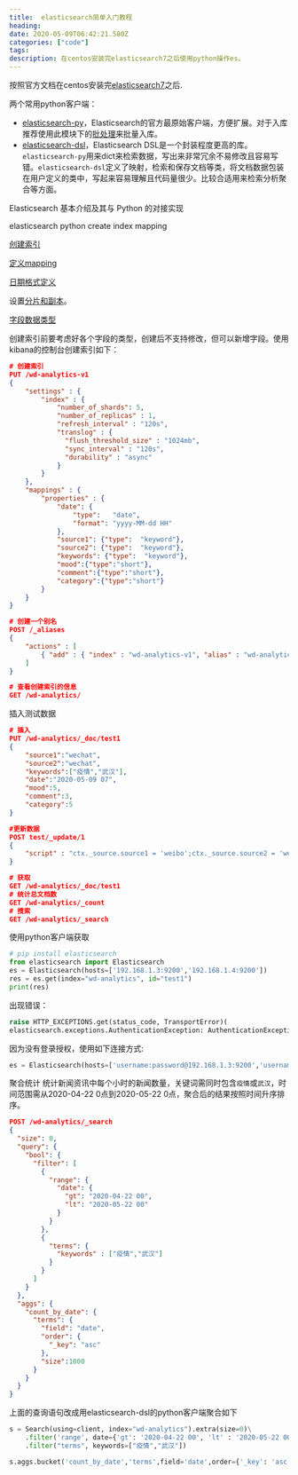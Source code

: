 ```yaml
---
title:  elasticsearch简单入门教程
heading:
date: 2020-05-09T06:42:21.580Z
categories: ["code"]
tags: 
description: 在centos安装完elasticsearch7之后使用python操作es。
---
```



按照官方文档在centos安装完[elasticsearch7](https://www.elastic.co/guide/en/elasticsearch/reference/current/rpm.html)之后.

两个常用python客户端： 
- [elasticsearch-py](https://elasticsearch-py.readthedocs.io/en/master/index.html)，Elasticsearch的官方最原始客户端，方便扩展。对于入库推荐使用此模块下的[批处理](https://elasticsearch-py.readthedocs.io/en/master/helpers.html)来批量入库。
- [elasticsearch-dsl](https://elasticsearch-dsl.readthedocs.io/en/latest/index.html)，Elasticsearch DSL是一个封装程度更高的库。`elasticsearch-py`用来dict来检索数据，写出来非常冗余不易修改且容易写错。`elasticsearch-dsl`定义了映射，检索和保存文档等类，将文档数据包装在用户定义的类中，写起来容易理解且代码量很少。比较合适用来检索分析聚合等方面。



Elasticsearch 基本介绍及其与 Python 的对接实现

elasticsearch python create index mapping


[创建索引](https://www.elastic.co/guide/en/elasticsearch/reference/current/indices-create-index.html#indices-create-api-example)

[定义mapping](https://www.elastic.co/guide/en/elasticsearch/reference/current/mapping.html#create-mapping)

[日期格式定义](https://www.elastic.co/guide/en/elasticsearch/reference/current/date.html)

设置[分片和副本](https://www.elastic.co/guide/en/elasticsearch/reference/current/indices-create-index.html)。

[字段数据类型](https://www.elastic.co/guide/en/elasticsearch/reference/current/mapping-types.html)



创建索引前要考虑好各个字段的类型，创建后不支持修改，但可以新增字段。使用kibana的控制台创建索引如下： 
```json
# 创建索引
PUT /wd-analytics-v1
{
	"settings" : {
        "index" : {
            "number_of_shards": 5, 
            "number_of_replicas" : 1,
            "refresh_interval" : "120s",
            "translog" : {
              "flush_threshold_size" : "1024mb",
              "sync_interval" : "120s",
              "durability" : "async"
            }
        }
    },
    "mappings" : {
        "properties" : {
            "date": {
		        "type":   "date",
		        "format": "yyyy-MM-dd HH"
		    },
		    "source1": {"type":  "keyword"},
		    "source2": {"type":  "keyword"},
		    "keywords": {"type":  "keyword"},
		    "mood":{"type":"short"},
		    "comment":{"type":"short"},
		    "category":{"type":"short"}
        }
    }
}

# 创建一个别名
POST /_aliases
{
    "actions" : [
        { "add" : { "index" : "wd-analytics-v1", "alias" : "wd-analytics" } }
    ]
}

# 查看创建索引的信息
GET /wd-analytics/
```


插入测试数据
```json
# 插入
PUT /wd-analytics/_doc/test1
{
	"source1":"wechat",
	"source2":"wechat",
	"keywords":["疫情","武汉"],
	"date":"2020-05-09 07",
	"mood":5,
	"comment":3,
	"category":5
}

#更新数据
POST test/_update/1
{
    "script" : "ctx._source.source1 = 'weibo';ctx._source.source2 = 'weibo'"
}

# 获取
GET /wd-analytics/_doc/test1
# 统计总文档数
GET /wd-analytics/_count
# 搜索
GET /wd-analytics/_search
```

使用python客户端获取

```python
# pip install elasticsearch
from elasticsearch import Elasticsearch
es = Elasticsearch(hosts=['192.168.1.3:9200','192.168.1.4:9200'])
res = es.get(index="wd-analytics", id="test1")
print(res)
```

出现错误： 
```python
raise HTTP_EXCEPTIONS.get(status_code, TransportError)(
elasticsearch.exceptions.AuthenticationException: AuthenticationException(401, 'security_exception', 'missing authentication credentials for REST request [/_bulk]')
```

因为没有登录授权，使用如下连接方式:
```python
es = Elasticsearch(hosts=['username:password@192.168.1.3:9200','username:password@192.168.1.4:9200'])
```


聚合统计
统计新闻资讯中每个小时的新闻数量，关键词需同时包含`疫情`或`武汉`，时间范围需从2020-04-22 0点到2020-05-22 0点，聚合后的结果按照时间升序排序。

```json
POST /wd-analytics/_search
{
  "size": 0,
  "query": {
    "bool": {
      "filter": [
        {
          "range": {
            "date": {
              "gt": "2020-04-22 00",
              "lt": "2020-05-22 00"
            }
          }
        },
        {
          "terms": {
            "keywords" : ["疫情","武汉"]
          }
        }
      ]
    }
  },
  "aggs": {
    "count_by_date": {
      "terms": {
        "field": "date",
        "order": {
          "_key": "asc"
        },
        "size":1000
      }
    }
  }
}
```


上面的查询语句改成用elasticsearch-dsl的python客户端聚合如下  
```python
s = Search(using=client, index="wd-analytics").extra(size=0)\
	.filter('range', date={'gt': '2020-04-22 00', 'lt' : '2020-05-22 00'})\
	.filter("terms", keywords=["疫情","武汉"])

s.aggs.bucket('count_by_date','terms',field='date',order={'_key': 'asc'},size=1000)
```